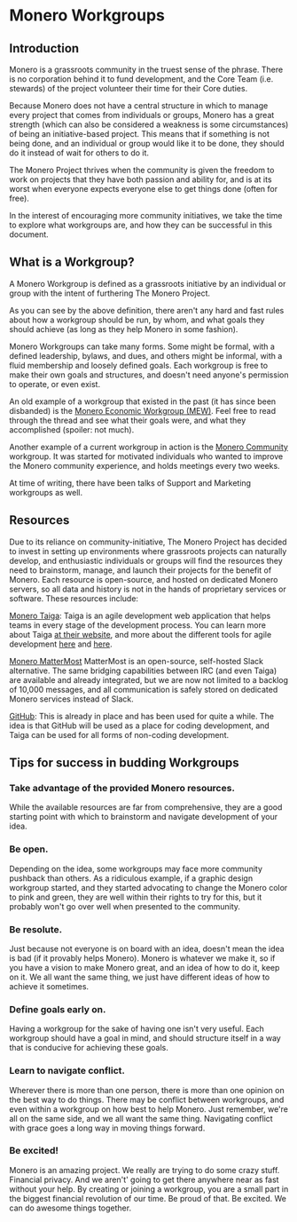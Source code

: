 # Monero Workgroups

## Introduction

Monero is a grassroots community in the truest sense of the phrase. There is no corporation behind it to fund development, and the Core Team (i.e. stewards) of the project volunteer their time for their Core duties.

Because Monero does not have a central structure in which to manage every project that comes from individuals or groups, Monero has a great strength (which can also be considered a weakness is some circumstances) of being an initiative-based project. This means that if something is not being done, and an individual or group would like it to be done, they should do it instead of wait for others to do it.

The Monero Project thrives when the community is given the freedom to work on projects that they have both passion and ability for, and is at its worst when everyone expects everyone else to get things done (often for free).

In the interest of encouraging more community initiatives, we take the time to explore what workgroups are, and how they can be successful in this document.

## What is a Workgroup?

A Monero Workgroup is defined as a grassroots initiative by an individual or group with the intent of furthering The Monero Project.

As you can see by the above definition, there aren't any hard and fast rules about how a workgroup should be run, by whom, and what goals they should achieve (as long as they help Monero in some fashion).

Monero Workgroups can take many forms. Some might be formal, with a defined leadership, bylaws, and dues, and others might be informal, with a fluid membership and loosely defined goals. Each workgroup is free to make their own goals and structures, and doesn't need anyone's permission to operate, or even exist.


An old example of a workgroup that existed in the past (it has since been disbanded) is the [Monero Economic Workgroup (MEW)](https://bitcointalk.org/index.php?topic=776479.0). Feel free to read through the thread and see what their goals were, and what they accomplished (spoiler: not much).

Another example of a current workgroup in action is the [Monero Community](https://reddit.com/r/monerocommunity) workgroup. It was started for motivated individuals who wanted to improve the Monero community experience, and holds meetings every two weeks.

At time of writing, there have been talks of Support and Marketing workgroups as well.

## Resources

Due to its reliance on community-initiative, The Monero Project has decided to invest in setting up environments where grassroots projects can naturally develop, and enthusiastic individuals or groups will find the resources they need to brainstorm, manage, and launch their projects for the benefit of Monero. Each resource is open-source, and hosted on dedicated Monero servers, so all data and history is not in the hands of proprietary services or software. These resources include:

[Monero Taiga](): Taiga is an agile development web application that helps teams in every stage of the development process. You can learn more about Taiga [at their website](https://taiga.io), and more about the different tools for agile development [here](https://www.youtube.com/watch?v=R8dYLbJiTUE) and [here](https://www.youtube.com/watch?v=XU0llRltyFM).

[Monero MatterMost]() MatterMost is an open-source, self-hosted Slack alternative. The same bridging capabilities between IRC (and even Taiga) are available and already integrated, but we are now not limited to a backlog of 10,000 messages, and all communication is safely stored on dedicated Monero services instead of Slack.

[GitHub](https://github.com/monero-project): This is already in place and has been used for quite a while. The idea is that GitHub will be used as a place for coding development, and Taiga can be used for all forms of non-coding development.

## Tips for success in budding Workgroups

### Take advantage of the provided Monero resources. 
While the available resources are far from comprehensive, they are a good starting point with which to brainstorm and navigate development of your idea.
### Be open. 
Depending on the idea, some workgroups may face more community pushback than others. As a ridiculous example, if a graphic design workgroup started, and they started advocating to change the Monero color to pink and green, they are well within their rights to try for this, but it probably won't go over well when presented to the community.
### Be resolute. 
Just because not everyone is on board with an idea, doesn't mean the idea is bad (if it provably helps Monero). Monero is whatever we make it, so if you have a vision to make Monero great, and an idea of how to do it, keep on it. We all want the same thing, we just have different ideas of how to achieve it sometimes.
### Define goals early on. 
Having a workgroup for the sake of having one isn't very useful. Each workgroup should have a goal in mind, and should structure itself in a way that is conducive for achieving these goals.
### Learn to navigate conflict.
Wherever there is more than one person, there is more than one opinion on the best way to do things. There may be conflict between workgroups, and even within a workgroup on how best to help Monero. Just remember, we're all on the same side, and we all want the same thing. Navigating conflict with grace goes a long way in moving things forward.
### Be excited!
Monero is an amazing project. We really are trying to do some crazy stuff. Financial privacy. And we aren't' going to get there anywhere near as fast without your help. By creating or joining a workgroup, you are a small part in the biggest financial revolution of our time. Be proud of that. Be excited. We can do awesome things together.